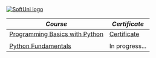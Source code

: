 

[![SoftUni logo](https://www.nakov.com/wp-content/uploads/2014/01/Software-University-Logo-blue-horizontal.png)](https://softuni.bg/trainings/courses)


| _Course_       | _Certificate_ |                                                                  
| ------------------|------------------|
 [Programming Basics with Python](https://softuni.bg/trainings/3516/programming-basics-with-python-november-2021)    | [Certificate](https://softuni.bg/certificates/details/121421/0b9b06b1)  
 | | |
 [Python Fundamentals](https://softuni.bg/modules/106/fundamentals-module/1316)               |                       In progress...
